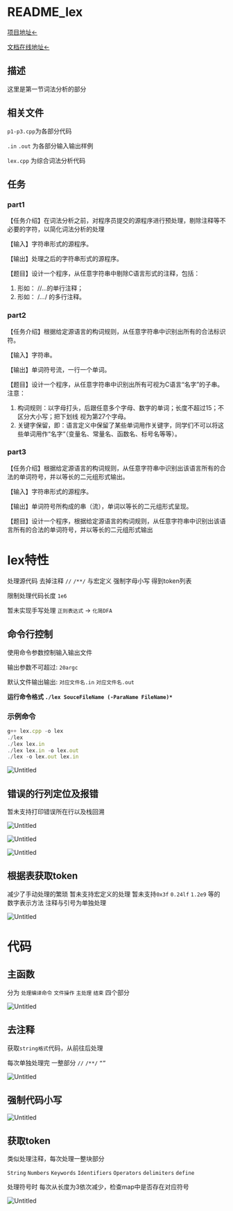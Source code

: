 # README_lex

[项目地址←](https://github.com/Nashi1436/LiteCppComplier)

[文档在线地址←](https://www.notion.so/README-63b502ee57754ba5a307823d9ca2a621?pvs=21)

## 描述

这里是第一节词法分析的部分

## 相关文件

`p1-p3.cpp`为各部分代码

`.in`  `.out` 为各部分输入输出样例

`lex.cpp` 为综合词法分析代码

## 任务

### part1

【任务介绍】在词法分析之前，对程序员提交的源程序进行预处理，剔除注释等不必要的字符，以简化词法分析的处理

【输入】字符串形式的源程序。

【输出】处理之后的字符串形式的源程序。

【题目】设计一个程序，从任意字符串中剔除C语言形式的注释，包括：

1. 形如： //…的单行注释；
2. 形如： /*…*/ 的多行注释。

### part2

【任务介绍】根据给定源语言的构词规则，从任意字符串中识别出所有的合法标识符。

【输入】字符串。

【输出】单词符号流，一行一个单词。

【题目】设计一个程序，从任意字符串中识别出所有可视为C语言“名字”的子串。注意：

1. 构词规则：以字母打头，后跟任意多个字母、数字的单词；长度不超过15；不区分大小写；把下划线 视为第27个字母。
2. 关键字保留，即：语言定义中保留了某些单词用作关键字，同学们不可以将这些单词用作“名字“（变量名、常量名、函数名、标号名等等）。

### part3

【任务介绍】根据给定源语言的构词规则，从任意字符串中识别出该语言所有的合法的单词符号，并以等长的二元组形式输出。

【输入】字符串形式的源程序。

【输出】单词符号所构成的串（流），单词以等长的二元组形式呈现。

【题目】设计一个程序，根据给定源语言的构词规则，从任意字符串中识别出该语言所有的合法的单词符号，并以等长的二元组形式输出

# lex特性

处理源代码 去掉注释 `//` `/**/` 与宏定义 强制字母小写
得到token列表

限制处理代码长度 `1e6` 

暂未实现手写处理 `正则表达式` → `化简DFA`

## 命令行控制

使用命令参数控制输入输出文件

输出参数不可超过: `20argc` 

默认文件输出输出: `对应文件名.in`  `对应文件名.out` 

**运行命令格式 `./lex SouceFileName (-ParaName FileName)*`**

### 示例命令

```jsx
g++ lex.cpp -o lex
./lex
./lex lex.in
./lex lex.in -o lex.out
./lex -o lex.out lex.in 
```

![Untitled](README_lex%20ab5bb72fb2704bf0a17e4793a5ade79f/Untitled.png)

## 错误的行列定位及报错

暂未支持打印错误所在行以及栈回溯

![Untitled](README_lex%20ab5bb72fb2704bf0a17e4793a5ade79f/Untitled%201.png)

![Untitled](README_lex%20ab5bb72fb2704bf0a17e4793a5ade79f/Untitled%202.png)

![Untitled](README_lex%20ab5bb72fb2704bf0a17e4793a5ade79f/Untitled%203.png)

## 根据表获取token

减少了手动处理的繁琐
暂未支持宏定义的处理
暂未支持`0x3f` `0.24lf` `1.2e9`  等的数字表示方法
注释与引号为单独处理

![Untitled](README_lex%20ab5bb72fb2704bf0a17e4793a5ade79f/Untitled%204.png)

# 代码

## 主函数

分为  `处理编译命令`  `文件操作`  `主处理`  `结束`  四个部分

![Untitled](README_lex%20ab5bb72fb2704bf0a17e4793a5ade79f/Untitled%205.png)

## 去注释

获取`string格式`代码，从前往后处理

每次单独处理完 一整部分 `//`   `/**/`  `“”`

![Untitled](README_lex%20ab5bb72fb2704bf0a17e4793a5ade79f/Untitled%206.png)

## 强制代码小写

![Untitled](README_lex%20ab5bb72fb2704bf0a17e4793a5ade79f/Untitled%207.png)

## 获取token

类似处理注释，每次处理一整块部分

`String`  `Numbers`  `Keywords`  `Identifiers`  `Operators`  `delimiters`  `define` 

处理符号时 每次从长度为3依次减少，检查map中是否存在对应符号

![Untitled](README_lex%20ab5bb72fb2704bf0a17e4793a5ade79f/Untitled%208.png)